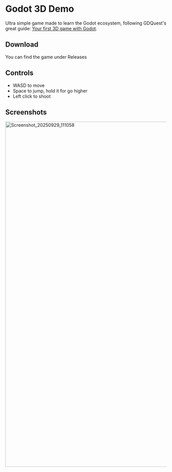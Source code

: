 # Godot 3D Demo

Ultra simple game made to learn the Godot ecosystem, following GDQuest's great guide: [Your first 3D game with Godot](https://www.gdquest.com/library/first_3d_game_godot4_arena_fps/#).

## Download

You can find the game under Releases

## Controls

- WASD to move
- Space to jump, hold it for go higher
- Left click to shoot

## Screenshots

<img width="1920" height="1080" alt="Screenshot_20250929_111058" src="https://github.com/user-attachments/assets/d45fee52-e91e-44fa-91d8-4dbd2ddf1e39" />
